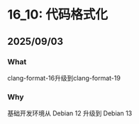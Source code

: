 # 16_10: 代码格式化
## 2025/09/03
### What
clang-format-16升级到clang-format-19

### Why
基础开发环境从 Debian 12 升级到 Debian 13
